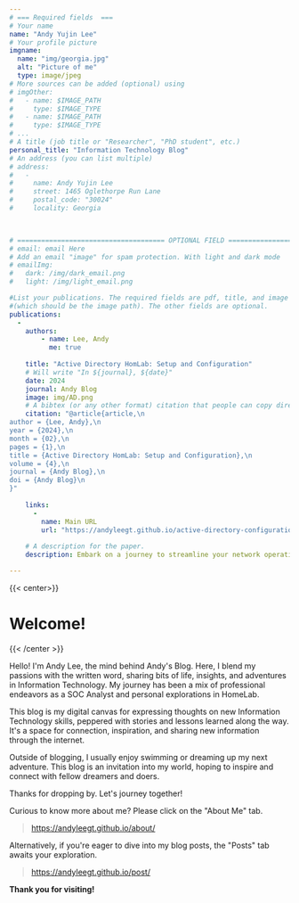 ```yaml
---
# === Required fields  ===
# Your name 
name: "Andy Yujin Lee"
# Your profile picture
imgname: 
  name: "img/georgia.jpg"
  alt: "Picture of me"
  type: image/jpeg
# More sources can be added (optional) using 
# imgOther:
#   - name: $IMAGE_PATH
#     type: $IMAGE_TYPE
#   - name: $IMAGE_PATH
#     type: $IMAGE_TYPE
# ...
# A title (job title or "Researcher", "PhD student", etc.)
personal_title: "Information Technology Blog"
# An address (you can list multiple)
# address: 
#   - 
#     name: Andy Yujin Lee
#     street: 1465 Oglethorpe Run Lane
#     postal_code: "30024"
#     locality: Georgia

        

# ===================================== OPTIONAL FIELD =======================================
# email: email Here
# Add an email "image" for spam protection. With light and dark mode
# emailImg: 
#   dark: /img/dark_email.png
#   light: /img/light_email.png

#List your publications. The required fields are pdf, title, and image 
#(which should be the image path). The other fields are optional.
publications:
  - 
    authors:
        - name: Lee, Andy 
          me: true
       
    title: "Active Directory HomLab: Setup and Configuration"
    # Will write "In ${journal}, ${date}"
    date: 2024
    journal: Andy Blog
    image: img/AD.png
    # A bibtex (or any other format) citation that people can copy directly from the website.
    citation: "@article{article,\n
author = {Lee, Andy},\n
year = {2024},\n
month = {02},\n
pages = {1},\n
title = {Active Directory HomLab: Setup and Configuration},\n
volume = {4},\n
journal = {Andy Blog},\n
doi = {Andy Blog}\n
}"
    
    links:
      -
        name: Main URL
        url: "https://andyleegt.github.io/active-directory-configuration-and-set-up/"
      
    # A description for the paper.
    description: Embark on a journey to streamline your network operations with our comprehensive guide to setting up Active Directory. From initial planning to implementation and maintenance, this blog post offers configuring organizational units, managing user accounts and groups, implementing Group Policy Objects (GPOs), and ensuring security best practices. Whether you're a novice IT administrator or seasoned professional, our guide equips you with the knowledge and tools needed to optimize your network infrastructure. Join us as we explore common challenges and troubleshooting techniques, empowering you to navigate the complexities of Active Directory setup with confidence.

---
```

{{< center>}}
# Welcome!
{{< /center >}}

Hello! I'm Andy Lee, the mind behind Andy's Blog. Here, I blend my passions with the written word, sharing bits of life, insights, and adventures in Information Technology. 
My journey has been a mix of professional endeavors as a SOC Analyst and personal explorations in HomeLab.

This blog is my digital canvas for expressing thoughts on new Information Technology skills, peppered with stories and lessons learned along the way. 
It's a space for connection, inspiration, and sharing new information through the internet.

Outside of blogging, I usually enjoy swimming or dreaming up my next adventure. 
This blog is an invitation into my world, hoping to inspire and connect with fellow dreamers and doers.

Thanks for dropping by. Let's journey together!

Curious to know more about me? Please click on the "About Me" tab. 
> https://andyleegt.github.io/about/

Alternatively, if you're eager to dive into my blog posts, the "Posts" tab awaits your exploration. 
> https://andyleegt.github.io/post/




**Thank you for visiting!**
